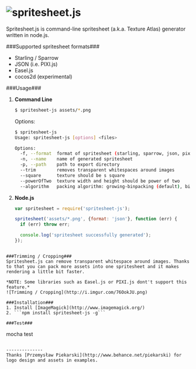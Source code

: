 ![spritesheet.js](http://i.imgur.com/RcHZ2qZ.png)
==============

Spritesheet.js is command-line spritesheet (a.k.a. Texture Atlas) generator written in node.js.

###Supported spritesheet formats###
* Starling / Sparrow
* JSON (i.e. PIXI.js)
* Easel.js
* cocos2d (experimental)

###Usage###
1. **Command Line**
    ```bash
    $ spritesheet-js assets/*.png
    ```
    Options:
    ```bash
    $ spritesheet-js
    Usage: spritesheet-js [options] <files>

	Options:
      -f, --format  format of spritesheet (starling, sparrow, json, pixi.js, easel.js, cocos2d)                                                      [default: "json"]
      -n, --name    name of generated spritesheet                                                                                                    [default: "spritesheet"]
      -p, --path    path to export directory                                                                                                         [default: "."]
      --trim        removes transparent whitespaces around images                                                                                    [default: false]
      --square      texture should be s square                                                                                                       [default: false]
      --powerOfTwo  texture width and height should be power of two                                                                                  [default: false]
      --algorithm   packing algorithm: growing-binpacking (default), binpacking (requires passing width and height options), vertical or horizontal  [default: "growing-binpacking"]

    ```
2. **Node.js**
    ```javascript
    var spritesheet = require('spritesheet-js');
    
    spritesheet('assets/*.png', {format: 'json'}, function (err) {
      if (err) throw err;

      console.log('spritesheet successfully generated');
    });
  ```
  
###Trimming / Cropping###
Spritesheet.js can remove transparent whitespace around images. Thanks to that you can pack more assets into one spritesheet and it makes rendering a little bit faster.

*NOTE: Some libraries such as Easel.js or PIXI.js dont't support this feature.*
![Trimming / Cropping](http://i.imgur.com/76OokJU.png)

###Installation###
1. Install [ImageMagick](http://www.imagemagick.org/)
2. ```npm install spritesheet-js -g```

###Test###
```
mocha test
```

--------------
Thanks [Przemysław Piekarski](http://www.behance.net/piekarski) for logo design and assets in examples.

